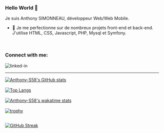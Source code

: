 ### Hello World 👋
Je suis Anthony SIMONNEAU, développeur Web/Web Mobile.
- 🔭 Je me perfectionne sur de nombreux projets front-end et back-end. J'utilise HTML, CSS, Javascript, PHP, Mysql et Symfony.


<br>
<h3 align="left">Connect with me:</h3>
<p align="left">
<a href="https://www.linkedin.com/in/anthony-simonneau-5545b8214" target="blank"><img align="left" alt="linked-in" src="https://img.shields.io/badge/linkedin-%230077B5.svg?&style=for-the-badge&logo=linkedin&logoColor=white" />
</p>
<br>

 __________________________

![Anthony-S58's GitHub stats](https://github-readme-stats.vercel.app/api?username=Anthony-S58&theme=tokyonight&show_icons=true)
<br>
<br>
[![Top Langs](https://github-readme-stats.vercel.app/api/top-langs/?username=Anthony-S58&theme=tokyonight)](https://github.com/Anthony-S58/github-readme-stats)
<br>
<br>
[![Anthony-S58's wakatime stats](https://github-readme-stats.vercel.app/api/wakatime?username=AnthonyS58&theme=tokyonight)](https://github.com/Anthony-S58/github-readme-stats)
<br>
<br>
[![trophy](https://github-profile-trophy.vercel.app/?username=Anthony-S58&theme=tokyonight)](https://github.com/Anthony-S58/github-profile-trophy)
<br>
<br>

[![GitHub Streak](https://github-readme-streak-stats.herokuapp.com/?user=Anthony-S58&theme=tokyonight)](https://git.io/streak-stats)
<br>

<!--
**Anthony-S58/Anthony-S58** is a ✨ _special_ ✨ repository because its `README.md` (this file) appears on your GitHub profile.

Here are some ideas to get you started:

- 🔭 I’m currently working on ... Something
- 🌱 I’m currently learning ... HTML, CSS, JavaScript, PHP
- 👯 I’m looking to collaborate on ...
- 🤔 I’m looking for help with ...
- 💬 Ask me about ...
- 📫 How to reach me: ...
- 😄 Pronouns: ...
- ⚡ Fun fact: ...
-->
